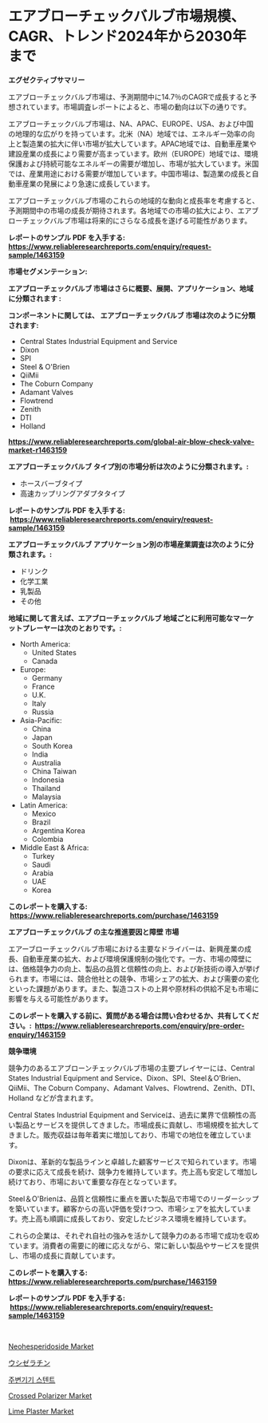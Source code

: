 <p><h1>エアブローチェックバルブ市場規模、CAGR、トレンド2024年から2030年まで</h1></p><p><strong>エグゼクティブサマリー</strong></p>
<p><p>エアブローチェックバルブ市場は、予測期間中に14.7％のCAGRで成長すると予想されています。市場調査レポートによると、市場の動向は以下の通りです。</p><p>エアブローチェックバルブ市場は、NA、APAC、EUROPE、USA、および中国の地理的な広がりを持っています。北米（NA）地域では、エネルギー効率の向上と製造業の拡大に伴い市場が拡大しています。APAC地域では、自動車産業や建設産業の成長により需要が高まっています。欧州（EUROPE）地域では、環境保護および持続可能なエネルギーの需要が増加し、市場が拡大しています。米国では、産業用途における需要が増加しています。中国市場は、製造業の成長と自動車産業の発展により急速に成長しています。</p><p>エアブローチェックバルブ市場のこれらの地域的な動向と成長率を考慮すると、予測期間中の市場の成長が期待されます。各地域での市場の拡大により、エアブローチェックバルブ市場は将来的にさらなる成長を遂げる可能性があります。</p></p>
<p><strong>レポートのサンプル PDF を入手する: <a href="https://www.reliableresearchreports.com/enquiry/request-sample/1463159">https://www.reliableresearchreports.com/enquiry/request-sample/1463159</a></strong></p>
<p><strong>市場セグメンテーション:</strong></p>
<p><strong> エアブローチェックバルブ 市場はさらに概要、展開、アプリケーション、地域に分類されます :</strong></p>
<p><strong>コンポーネントに関しては、 エアブローチェックバルブ 市場は次のように分類されます: &nbsp;</strong></p>
<p><ul><li>Central States Industrial Equipment and Service</li><li>Dixon</li><li>SPI</li><li>Steel & O'Brien</li><li>QiiMii</li><li>The Coburn Company</li><li>Adamant Valves</li><li>Flowtrend</li><li>Zenith</li><li>DTI</li><li>Holland</li></ul></p>
<p><strong><a href="https://www.reliableresearchreports.com/global-air-blow-check-valve-market-r1463159">https://www.reliableresearchreports.com/global-air-blow-check-valve-market-r1463159</a></strong></p>
<p><strong> エアブローチェックバルブ タイプ別の市場分析は次のように分類されます。:</strong></p>
<p><ul><li>ホースバーブタイプ</li><li>高速カップリングアダプタタイプ</li></ul></p>
<p><strong>レポートのサンプル PDF を入手する: &nbsp;<a href="https://www.reliableresearchreports.com/enquiry/request-sample/1463159">https://www.reliableresearchreports.com/enquiry/request-sample/1463159</a></strong></p>
<p><strong> エアブローチェックバルブ アプリケーション別の市場産業調査は次のように分類されます。:</strong></p>
<p><ul><li>ドリンク</li><li>化学工業</li><li>乳製品</li><li>その他</li></ul></p>
<p><strong>地域に関して言えば、エアブローチェックバルブ 地域ごとに利用可能なマーケットプレーヤーは次のとおりです。:</strong></p>
<p><ul>
    <li>
        North America:
        <ul>
            <li>United States</li>
            <li>Canada</li>
        </ul>
    </li>
    <li>
        Europe:
        <ul>
            <li>Germany</li>
            <li>France</li>
            <li>U.K.</li>
            <li>Italy</li>
            <li>Russia</li>
        </ul>
    </li>
    <li>
        Asia-Pacific:
        <ul>
            <li>China</li>
            <li>Japan</li>
            <li>South Korea</li>
            <li>India</li>
            <li>Australia</li>
            <li>China Taiwan</li>
            <li>Indonesia</li>
            <li>Thailand</li>
            <li>Malaysia</li>
        </ul>
    </li>
    <li>
        Latin America:
        <ul>
            <li>Mexico</li>
            <li>Brazil</li>
            <li>Argentina Korea</li>
            <li>Colombia</li>
        </ul>
    </li>
    <li>
        Middle East & Africa:
        <ul>
            <li>Turkey</li>
            <li>Saudi</li>
            <li>Arabia</li>
            <li>UAE</li>
            <li>Korea</li>
        </ul>
    </li>
    </ul></p>
<p><strong>このレポートを購入する: &nbsp;<a href="https://www.reliableresearchreports.com/purchase/1463159">https://www.reliableresearchreports.com/purchase/1463159</a></strong></p>
<p><strong>エアブローチェックバルブ の主な推進要因と障壁 市場</strong></p>
<p><p>エアーブローチェックバルブ市場における主要なドライバーは、新興産業の成長、自動車産業の拡大、および環境保護規制の強化です。一方、市場の障壁には、価格競争力の向上、製品の品質と信頼性の向上、および新技術の導入が挙げられます。市場には、競合他社との競争、市場シェアの拡大、および需要の変化といった課題があります。また、製造コストの上昇や原材料の供給不足も市場に影響を与える可能性があります。</p></p>
<p><strong>このレポートを購入する前に、質問がある場合は問い合わせるか、共有してください。:&nbsp; <a href="https://www.reliableresearchreports.com/enquiry/pre-order-enquiry/1463159">https://www.reliableresearchreports.com/enquiry/pre-order-enquiry/1463159</a></strong></p>
<p><strong>競争環境</strong></p>
<p><p>競争力のあるエアブローンチェックバルブ市場の主要プレイヤーには、Central States Industrial Equipment and Service、Dixon、SPI、Steel＆O'Brien、QiiMii、The Coburn Company、Adamant Valves、Flowtrend、Zenith、DTI、Holland などが含まれます。</p><p>Central States Industrial Equipment and Serviceは、過去に業界で信頼性の高い製品とサービスを提供してきました。市場成長に貢献し、市場規模を拡大してきました。販売収益は毎年着実に増加しており、市場での地位を確立しています。</p><p>Dixonは、革新的な製品ラインと卓越した顧客サービスで知られています。市場の要求に応えて成長を続け、競争力を維持しています。売上高も安定して増加し続けており、市場において重要な存在となっています。</p><p>Steel＆O'Brienは、品質と信頼性に重点を置いた製品で市場でのリーダーシップを築いています。顧客からの高い評価を受けつつ、市場シェアを拡大しています。売上高も順調に成長しており、安定したビジネス環境を維持しています。</p><p>これらの企業は、それぞれ自社の強みを活かして競争力のある市場で成功を収めています。消費者の需要に的確に応えながら、常に新しい製品やサービスを提供し、市場の成長に貢献しています。</p></p>
<p><strong>このレポートを購入する: &nbsp; <a href="https://www.reliableresearchreports.com/purchase/1463159">https://www.reliableresearchreports.com/purchase/1463159</a></strong></p>
<p><strong>レポートのサンプル PDF を入手する: &nbsp;<a href="https://www.reliableresearchreports.com/enquiry/request-sample/1463159">https://www.reliableresearchreports.com/enquiry/request-sample/1463159</a></strong><strong></strong></p>
<p>&nbsp;</p>
<p><p><a href="https://issuu.com/reportprime-2/docs/neohesperidoside-market-size-2030.pptx">Neohesperidoside Market</a></p><p><a href="https://github.com/cnnriuez22368/Market-Research-Report-List-1/blob/main/664608230872.md">ウシゼラチン</a></p><p><a href="https://medium.com/@fredajerde/%EC%A3%BC%EB%B3%80-%EC%8A%A4%ED%85%90%ED%8A%B8-%EC%8B%9C%EC%9E%A5-%EA%B2%BD%EC%9F%81-%EB%B6%84%EC%84%9D-%EC%8B%9C%EC%9E%A5-%EB%8F%99%ED%96%A5-%EB%B0%8F-2031%EB%85%84%EA%B9%8C%EC%A7%80%EC%9D%98-%EC%98%88%EC%B8%A1-31cbe6ff84c1">주변기기 스텐트</a></p><p><a href="https://github.com/provorikovar/Market-Research-Report-List-4/blob/main/crossed-polarizer-market.md">Crossed Polarizer Market</a></p><p><a href="https://www.linkedin.com/pulse/lime-plaster-market-analysis-examines-its-scope-growth-opportunities-hczze?trackingId=iklGU4bdWl5tNm2YMRFlZg%3D%3D">Lime Plaster Market</a></p></p>